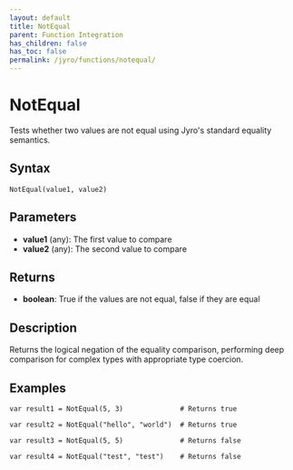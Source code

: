 ```yaml
---
layout: default
title: NotEqual
parent: Function Integration
has_children: false
has_toc: false
permalink: /jyro/functions/notequal/
---
```


# NotEqual

Tests whether two values are not equal using Jyro's standard equality semantics.

## Syntax

```jyro
NotEqual(value1, value2)
```

## Parameters

- **value1** (any): The first value to compare
- **value2** (any): The second value to compare

## Returns

- **boolean**: True if the values are not equal, false if they are equal

## Description

Returns the logical negation of the equality comparison, performing deep comparison for complex types with appropriate type coercion.

## Examples

```jyro
var result1 = NotEqual(5, 3)              # Returns true
```

```jyro
var result2 = NotEqual("hello", "world")  # Returns true
```

```jyro
var result3 = NotEqual(5, 5)              # Returns false
```

```jyro
var result4 = NotEqual("test", "test")    # Returns false
```